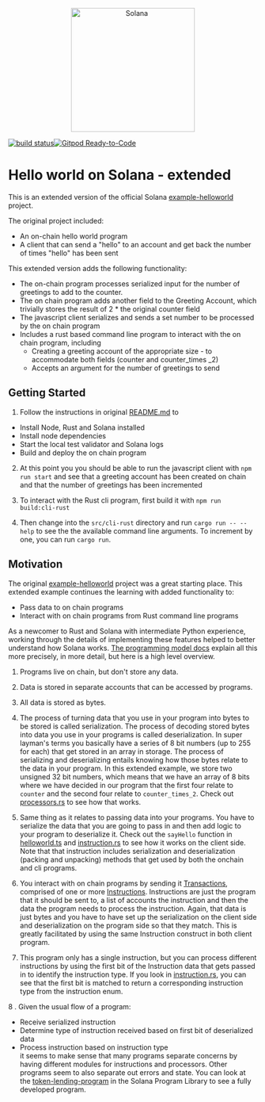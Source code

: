 <p align="center">
  <a href="https://solana.com">
    <img alt="Solana" src="https://i.imgur.com/uBVzyX3.png" width="250" />
  </a>
</p>

[![build status](https://github.com/CalebEverett/example-helloworld/actions/workflows/main.yml/badge.svg)](https://github.com/CalebEverett/example-helloworld/actions/workflows/main.yml)[![Gitpod
Ready-to-Code](https://img.shields.io/badge/Gitpod-Ready--to--Code-blue?logo=gitpod)](https://gitpod.io/#https://github.com/CalebEverett/example-helloworld)


# Hello world on Solana - extended

This is an extended version of the official Solana [example-helloworld](https://github.com/solana-labs/example-helloworld) project.

The original project included:

* An on-chain hello world program
* A client that can send a "hello" to an account and get back the number of
  times "hello" has been sent

This extended version adds the following functionality:

* The on-chain program processes serialized input for the number of greetings to
  add to the counter.
* The on chain program adds another field to the Greeting Account, which trivially
  stores the result of 2 * the original counter field
* The javascript client serializes and sends a set number to be processed by the on
  chain program
* Includes a rust based command line program to interact with the on chain program, including
  * Creating a greeting account of the appropriate size - to accommodate both fields (counter and counter_times _2)
  * Accepts an argument for the number of greetings to send

## Getting Started

1. Follow the instructions in original [README.md](README_original.md) to

  * Install Node, Rust and Solana installed
  * Install node dependencies
  * Start the local test validator and Solana logs
  * Build and deploy the on chain program
  
2. At this point you you should be able to run the javascript client with `npm run start` and
    see that a greeting account has been created on chain and that the number of greetings 
    has been incremented

3. To interact with the Rust cli program, first build it with `npm run build:cli-rust`

4. Then change into the `src/cli-rust` directory and run `cargo run -- --help` to see the
    the available command line arguments. To increment by one, you can run `cargo run`.


## Motivation

The original [example-helloworld](https://github.com/solana-labs/example-helloworld) project was a great
starting place. This extended example continues the learning with added functionality to:

* Pass data to on chain programs
* Interact with on chain programs from Rust command line programs

As a newcomer to Rust and Solana with intermediate Python experience, working through the details of implementing these features helped to better understand how Solana works. [The programming model docs](https://docs.solana.com/developing/programming-model/overview) explain all this more precisely, in more detail, but here is a high level overview.

1. Programs live on chain, but don't store any data.

2. Data is stored in separate accounts that can be accessed by programs.

3. All data is stored as bytes.

4. The process of turning data that you use in your program into bytes to be
  stored is called serialization. The process of decoding stored bytes into
  data you use in your programs is called deserialization. In super layman's terms
  you basically have a series of 8 bit numbers (up to 255 for each) that get stored in an
  array in storage. The process of serializing and deserializing entails knowing how those bytes
  relate to the data in your program. In this extended example, we store two unsigned 32 bit numbers, which means that we have an array of 8 bits where we have decided in our program that the first four
  relate to `counter` and the second four relate to `counter_times_2`. Check out [processors.rs](src/program-rust/src/processor.rs) to see how that works.

5. Same thing as it relates to passing data into your programs. You have to serialize the data that
  you are going to pass in and then add logic to your program to deserialize it. Check out the `sayHello` function in [helloworld.ts](src/client/hello_world.ts) and [instruction.rs](src/program-rust/src/instruction.rs) to see how it works on the client side. Note that that instruction includes serialization and deserialization (packing and unpacking) methods that get used by both the onchain and cli programs.

6. You interact with on chain programs by sending it [Transactions](src/program-rust/src/instruction.rs), comprised of one or more [Instructions](https://docs.rs/solana-program/1.8.0/solana_program/instruction/struct.Instruction.html). Instructions are just the program that it should be sent to, a list of accounts the instruction and then the data the program needs to process the instruction. Again, that data is just bytes and you have to have set up the serialization on the client side and deserialization on the program side so that they match. This is greatly facilitated by using the same Instruction construct in both client program.

7. This program only has a single instruction, but you can process different instructions by using the first bit of the Instruction data that gets passed in to identify the instruction type. If you look in [instruction.rs](src/program-rust/src/instruction.rs), you can see that the first
bit is matched to return a corresponding instruction type from the instruction enum.

8 . Given the usual flow of a program:
  * Receive serialized instruction
  * Determine type of instruction received based on first bit of deserialized data
  * Process instruction based on instruction type<br> it seems to make sense that many programs separate concerns by having different modules for instructions and processors. Other programs seem to also separate out errors and state. You can look at the [token-lending-program](https://github.com/solana-labs/solana-program-library/tree/master/token-lending/program/src) in the Solana Program Library to see a fully developed program.